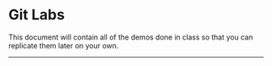 # Git Labs

This document will contain all of the demos done in class so that you can replicate them later on your own.

--- 





